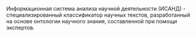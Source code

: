 Информационная система анализа научной деятельности (ИСАНД) - специализированный классификатор научных текстов, разработанный на основе онтологии научного знания, составленной при помощи экспертов.
